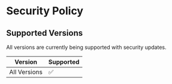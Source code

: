 # Security Policy

## Supported Versions

All versions are currently being supported with security updates.

| Version | Supported          |
| ------- | ------------------ |
|  All Versions  | :white_check_mark: |
